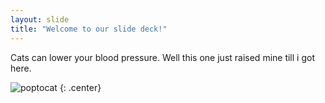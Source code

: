 ```yaml
---
layout: slide
title: "Welcome to our slide deck!"
---
```


Cats can lower your blood pressure. Well this one just raised mine till i got here.

![poptocat](https://octodex.github.com/images/poptocat.png)
{: .center}
